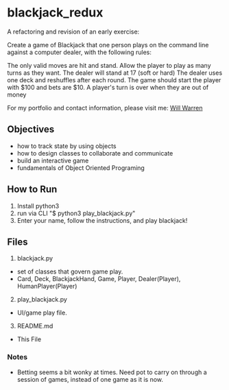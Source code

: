 # blackjack_redux

A refactoring and revision of an early exercise:

Create a game of Blackjack that one person plays on the command line against a computer dealer, with the following rules:

The only valid moves are hit and stand.
Allow the player to play as many turns as they want.
The dealer will stand at 17 (soft or hard)
The dealer uses one deck and reshuffles after each round. The game should start the player with $100 and bets are $10. A player's turn is over when they are out of money

For my portfolio and contact information, please visit me: [Will Warren](https://willwile4.github.io)

## Objectives

* how to track state by using objects
* how to design classes to collaborate and communicate
* build an interactive game
* fundamentals of Object Oriented Programing

## How to Run

1. Install python3
2. run via CLI "$ python3 play_blackjack.py"
3. Enter your name, follow the instructions, and play blackjack!

## Files

1. blackjack.py
  - set of classes that govern game play.
  - Card, Deck, BlackjackHand, Game, Player, Dealer(Player), HumanPlayer(Player)

2. play_blackjack.py
  - UI/game play file.

3. README.md
  - This File

### Notes
- Betting seems a bit wonky at times. Need pot to carry on through a session of games, instead of one game as it is now.

